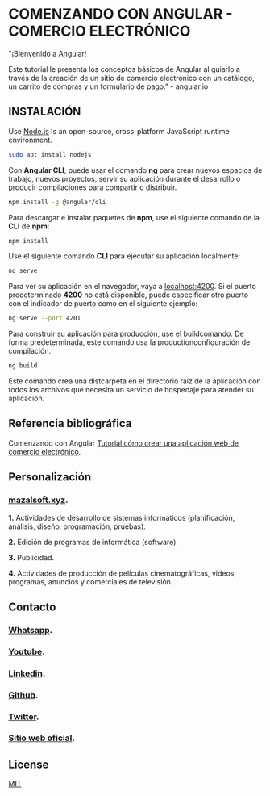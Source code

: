 # COMENZANDO CON ANGULAR - COMERCIO ELECTRÓNICO

"¡Bienvenido a Angular!

Este tutorial le presenta los conceptos básicos de Angular al guiarlo a través de la creación de un sitio de comercio electrónico con un catálogo, un carrito de compras y un formulario de pago." - angular.io

## INSTALACIÓN

Use [Node.js](https://nodejs.org/en) Is an open-source, cross-platform JavaScript runtime environment.

```bash
sudo apt install nodejs
```

Con **Angular CLI**, puede usar el comando **ng** para crear nuevos espacios de trabajo, nuevos proyectos, servir su aplicación durante el desarrollo o producir compilaciones para compartir o distribuir.

```bash
npm install -g @angular/cli
```
Para descargar e instalar paquetes de **npm**, use el siguiente comando de la **CLI** de **npm**:

```bash
npm install
```
Use el siguiente comando **CLI** para ejecutar su aplicación localmente:

```bash
ng serve
```

Para ver su aplicación en el navegador, vaya a [localhost:4200](http://localhost:4200/). Si el puerto predeterminado **4200** no está disponible, puede especificar otro puerto con el indicador de puerto como en el siguiente ejemplo:

```bash
ng serve --port 4201
```
Para construir su aplicación para producción, use el buildcomando. De forma predeterminada, este comando usa la productionconfiguración de compilación.

```bash
ng build
```

Este comando crea una distcarpeta en el directorio raíz de la aplicación con todos los archivos que necesita un servicio de hospedaje para atender su aplicación.


## Referencia bibliográfica

Comenzando con Angular [Tutorial cómo crear una aplicación web de comercio electrónico](https://angular.io/start).

## Personalización

### [mazalsoft.xyz](https://mazalsoft.xyz).

**1.** Actividades de desarrollo de sistemas informáticos (planificación, análisis, diseño, programación, pruebas).

**2.** Edición de programas de informática (software).

**3.** Publicidad.

**4.** Actividades de producción de películas cinematográficas, videos, programas, anuncios y comerciales de televisión.

## Contacto

### [Whatsapp](https://api.whatsapp.com/send?phone=573153774638&text=Hola%2C%20deseo%20seguir%20aprendiendo%20Angular%2C%20por%20favor%20me%20brindas%20informaci%C3%B3n%20de%20un%20curso%20en%20espa%C3%B1ol.).

### [Youtube](https://www.youtube.com/@mazalsoftllc).

### [Linkedin](https://www.linkedin.com/in/mazalsoft/).

### [Github](https://github.com/mazalsoftllc).

### [Twitter](https://twitter.com/mazalsoftllc).

### [Sitio web oficial](https://www.mazalsoft.xyz).

## License

[MIT](https://choosealicense.com/licenses/mit/)
